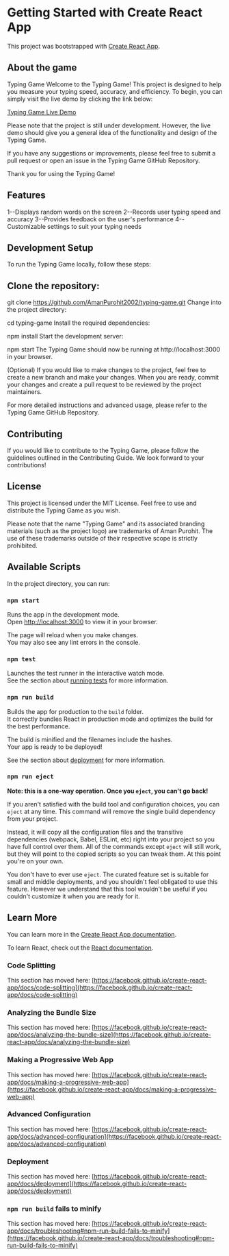 # Getting Started with Create React App

This project was bootstrapped with [Create React App](https://github.com/facebook/create-react-app).



## About the game
Typing Game
Welcome to the Typing Game! This project is designed to help you measure your typing speed, accuracy, and efficiency. To begin, you can simply visit the live demo by clicking the link below:

[Typing Game Live Demo](https://interactivegame.netlify.app/)


Please note that the project is still under development. However, the live demo should give you a general idea of the functionality and design of the Typing Game.

If you have any suggestions or improvements, please feel free to submit a pull request or open an issue in the Typing Game GitHub Repository.

Thank you for using the Typing Game!

## Features
1--Displays random words on the screen
2--Records user typing speed and accuracy
3--Provides feedback on the user's performance
4--Customizable settings to suit your typing needs

## Development Setup
To run the Typing Game locally, follow these steps:

## Clone the repository:


git clone https://github.com/AmanPurohit2002/typing-game.git
Change into the project directory:


cd typing-game
Install the required dependencies:


npm install
Start the development server:


npm start
The Typing Game should now be running at http://localhost:3000 in your browser.

(Optional) If you would like to make changes to the project, feel free to create a new branch and make your changes. When you are ready, commit your changes and create a pull request to be reviewed by the project maintainers.

For more detailed instructions and advanced usage, please refer to the Typing Game GitHub Repository.

## Contributing
If you would like to contribute to the Typing Game, please follow the guidelines outlined in the Contributing Guide. We look forward to your contributions!

## License
This project is licensed under the MIT License. Feel free to use and distribute the Typing Game as you wish.

Please note that the name "Typing Game" and its associated branding materials (such as the project logo) are trademarks of Aman Purohit. The use of these trademarks outside of their respective scope is strictly prohibited.





## Available Scripts

In the project directory, you can run:


### `npm start`

Runs the app in the development mode.\
Open [http://localhost:3000](http://localhost:3000) to view it in your browser.

The page will reload when you make changes.\
You may also see any lint errors in the console.

### `npm test`

Launches the test runner in the interactive watch mode.\
See the section about [running tests](https://facebook.github.io/create-react-app/docs/running-tests) for more information.

### `npm run build`

Builds the app for production to the `build` folder.\
It correctly bundles React in production mode and optimizes the build for the best performance.

The build is minified and the filenames include the hashes.\
Your app is ready to be deployed!

See the section about [deployment](https://facebook.github.io/create-react-app/docs/deployment) for more information.

### `npm run eject`

**Note: this is a one-way operation. Once you `eject`, you can't go back!**

If you aren't satisfied with the build tool and configuration choices, you can `eject` at any time. This command will remove the single build dependency from your project.

Instead, it will copy all the configuration files and the transitive dependencies (webpack, Babel, ESLint, etc) right into your project so you have full control over them. All of the commands except `eject` will still work, but they will point to the copied scripts so you can tweak them. At this point you're on your own.

You don't have to ever use `eject`. The curated feature set is suitable for small and middle deployments, and you shouldn't feel obligated to use this feature. However we understand that this tool wouldn't be useful if you couldn't customize it when you are ready for it.

## Learn More

You can learn more in the [Create React App documentation](https://facebook.github.io/create-react-app/docs/getting-started).

To learn React, check out the [React documentation](https://reactjs.org/).

### Code Splitting

This section has moved here: [https://facebook.github.io/create-react-app/docs/code-splitting](https://facebook.github.io/create-react-app/docs/code-splitting)

### Analyzing the Bundle Size

This section has moved here: [https://facebook.github.io/create-react-app/docs/analyzing-the-bundle-size](https://facebook.github.io/create-react-app/docs/analyzing-the-bundle-size)

### Making a Progressive Web App

This section has moved here: [https://facebook.github.io/create-react-app/docs/making-a-progressive-web-app](https://facebook.github.io/create-react-app/docs/making-a-progressive-web-app)

### Advanced Configuration

This section has moved here: [https://facebook.github.io/create-react-app/docs/advanced-configuration](https://facebook.github.io/create-react-app/docs/advanced-configuration)

### Deployment

This section has moved here: [https://facebook.github.io/create-react-app/docs/deployment](https://facebook.github.io/create-react-app/docs/deployment)

### `npm run build` fails to minify

This section has moved here: [https://facebook.github.io/create-react-app/docs/troubleshooting#npm-run-build-fails-to-minify](https://facebook.github.io/create-react-app/docs/troubleshooting#npm-run-build-fails-to-minify)

